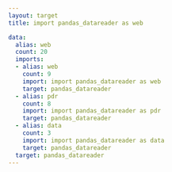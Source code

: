 ```yaml
---
layout: target
title: import pandas_datareader as web

data:
  alias: web
  count: 20
  imports:
  - alias: web
    count: 9
    import: import pandas_datareader as web
    target: pandas_datareader
  - alias: pdr
    count: 8
    import: import pandas_datareader as pdr
    target: pandas_datareader
  - alias: data
    count: 3
    import: import pandas_datareader as data
    target: pandas_datareader
  target: pandas_datareader
---
```

